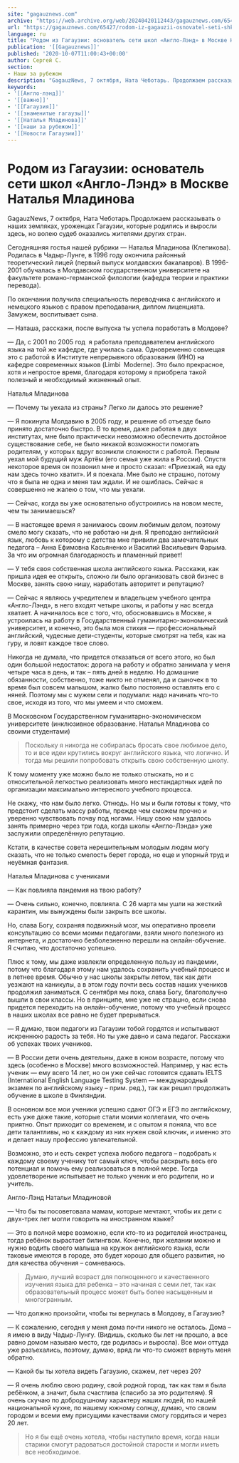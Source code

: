 ```yaml
---
site: "gagauznews.com"
archive: "https://web.archive.org/web/20240420112443/gagauznews.com/65427/rodom-iz-gagauzii-osnovatel-seti-shkol-anglo-lend-v-moskve-natalya-mladinova.html"
url: "https://gagauznews.com/65427/rodom-iz-gagauzii-osnovatel-seti-shkol-anglo-lend-v-moskve-natalya-mladinova.html"
language: ru
title: "Родом из Гагаузии: основатель сети школ «Англо-Лэнд» в Москве Наталья Младинова"
publication: '[[Gagauznews]]'
published: '2020-10-07T11:00:43+00:00'
author: Сергей С.
section:
- Наши за рубежом
description: "GagauzNews, 7 октября, Ната Чеботарь. Продолжаем рассказывать о наших земляках, уроженцах Гагаузии, которые родились и выросли здесь, но волею судеб оказались жителями других стран. Сегодняшняя гостья нашей рубрики — Наталья Младинова (Клепикова). Родилась в Чадыр-Лунге, в 1996 году окончила районный теоретический лицей (первый выпуск молдавских бакалавров). В 1996-2001 обучалась в Молдавском государственном университете на факультете романо-германской филологии (кафедра теории и практики перевода). По окончании получила специальность переводчика с английского и немецкого языков с правом преподавания, диплом лиценциата. Замужем, воспитывает сына. — Наташа, расскажи, после выпуска ты успела поработать в Молдове? — Да, с 2001 по 2005 год я работала преподавателем […]"
keywords:
- '[[Англо-лэнд]]'
- '[[важно]]'
- '[[Гагаузия]]'
- '[[знаменитые гагаузы]]'
- '[[Наталья Младинова]]'
- '[[наши за рубежом]]'
- '[[Новости Гагаузии]]'
---
```


# Родом из Гагаузии: основатель сети школ «Англо-Лэнд» в Москве Наталья Младинова

GagauzNews, 7 октября, Ната Чеботарь.Продолжаем рассказывать о наших земляках, уроженцах Гагаузии, которые родились и выросли здесь, но волею судеб оказались жителями других стран.

Сегодняшняя гостья нашей рубрики — Наталья Младинова (Клепикова). Родилась в Чадыр-Лунге, в 1996 году окончила районный теоретический лицей (первый выпуск молдавских бакалавров). В 1996-2001 обучалась в Молдавском государственном университете на факультете романо-германской филологии (кафедра теории и практики перевода).

По окончании получила специальность переводчика с английского и немецкого языков с правом преподавания, диплом лиценциата. Замужем, воспитывает сына.

— Наташа, расскажи, после выпуска ты успела поработать в Молдове?

— Да, с 2001 по 2005 год  я работала преподавателем английского языка на той же кафедре, где училась сама. Одновременно совмещая это с работой в Институте непрерывного образования (ИНО) на кафедре современных языков (Limbi  Moderne). Это было прекрасное, хотя и непростое время, благодаря которому я приобрела такой полезный и необходимый жизненный опыт.

Наталья Младинова

— Почему ты уехала из страны? Легко ли далось это решение?

— Я покинула Молдавию в 2005 году, и решение об отъезде было принято достаточно быстро. В то время, даже работая в двух институтах, мне было практически невозможно обеспечить достойное существование себе, не было никакой возможности помогать родителям, у которых вдруг возникли сложности с работой. Первым уехал мой будущий муж Артём (его семья уже жила в России). Спустя некоторое время он позвонил мне и просто сказал: «Приезжай, на еду нам здесь точно хватит». И я поехала. Мне было не страшно, потому что я была не одна и меня там ждали. И не ошиблась. Сейчас я совершенно не жалею о том, что мы уехали.

— Сейчас, когда вы уже основательно обустроились на новом месте, чем ты занимаешься?

— В настоящее время я занимаюсь своим любимым делом, поэтому смело могу сказать, что не работаю ни дня. Я преподаю английский язык, любовь к которому с детства мне привили два замечательных педагога – Анна Ефимовна Касьяненко и Василий Васильевич Фарыма. За что им огромная благодарность и пламенный привет!

— У тебя своя собственная школа английского языка. Расскажи, как пришла идея ее открыть, сложно ли было организовать свой бизнес в Москве, занять свою нишу, наработать авторитет и репутацию?

— Сейчас я являюсь учредителем и владельцем учебного центра «Англо-Лэнд», в него входят четыре школы, и работы у нас всегда хватает. А начиналось все с того, что, обосновавшись в Москве, я устроилась на работу в Государственный гуманитарно-экономический университет, и конечно, это была моя стихия — профессиональный английский, чудесные дети-студенты, которые смотрят на тебя, как на гуру, и ловят каждое твое слово.

Никогда не думала, что придется отказаться от всего этого, но был один большой недостаток: дорога на работу и обратно занимала у меня четыре часа в день, и так – пять дней в неделю. Но домашние обязанности, собственно, тоже никто не отменял, да и сыночек в то время был совсем малышом, жалко было постоянно оставлять его с няней. Поэтому мы с мужем сели и подумали: надо начинать что-то свое, исходя из того, что мы умеем и что сможем.

В Московском Государственном гуманитарно-экономическом университете (инклюзивное образование. Наталья Младинова со своими студентами)

> Поскольку я никогда не собиралась бросать свое любимое дело, то и все идеи крутились вокруг английского языка, что логично. И тогда мы решили попробовать открыть свою собственную школу.

К тому моменту уже можно было не только отыскать, но и с относительной легкостью реализовать много нестандартных идей по организации максимально интересного учебного процесса.

Не скажу, что нам было легко. Отнюдь. Но мы и были готовы к тому, что предстоит сделать массу работы, прежде чем сможем прочно и уверенно чувствовать почву под ногами. Нишу свою нам удалось занять примерно через три года, когда школы «Англо-Лэнда» уже заслужили определённую репутацию.

Кстати, в качестве совета нерешительным молодым людям могу сказать, что не только смелость берет города, но еще и упорный труд и неуёмная фантазия.

Наталья Младинова с учениками

— Как повлияла пандемия на твою работу?

— Очень сильно, конечно, повлияла. С 26 марта мы ушли на жесткий карантин, мы вынуждены были закрыть все школы.

Но, слава Богу, сохраняя подвижный мозг, мы оперативно провели консультацию со всеми моими педагогами, взяли много полезного из интернета, и достаточно безболезненно перешли на онлайн-обучение. Я считаю, что достаточно успешно.

Плюс к тому, мы даже извлекли определенную пользу из пандемии, потому что благодаря этому нам удалось сохранить учебный процесс и в летнее время. Обычно у нас школы закрыты летом, так как дети уезжают на каникулы, а в этом году почти весь состав наших учеников продолжил заниматься. С сентября мы пока, слава Богу, благополучно вышли в свои классы. Но в принципе, мне уже не страшно, если снова придется переходить на онлайн-обучение, потому что учебный процесс в наших школах все равно не будет прерываться.

— Я думаю, твои педагоги из Гагаузии тобой гордятся и испытывают искреннюю радость за тебя. Но ты уже давно и сама педагог. Расскажи об успехах твоих учеников.

— В России дети очень деятельны, даже в юном возрасте, потому что здесь (особенно в Москве) много возможностей. Например, у нас есть ученик — ему всего 14 лет, но он уже сейчас готовится сдавать IELTS (International English Language Testing System — международный экзамен по английскому языку – прим. ред.), так как решил продолжать обучение в школе в Финляндии.

В основном все мои ученики успешно сдают ОГЭ и ЕГЭ по английскому, есть уже даже такие, которые стали моими коллегами, что очень приятно. Опыт приходит со временем, и с опытом я поняла, что все дети талантливы, но к каждому из них нужен свой ключик, и именно это и делает нашу профессию увлекательной.

Возможно, это и есть секрет успеха любого педагога – подобрать к каждому своему ученику тот самый ключ, чтобы раскрыть весь его потенциал и помочь ему реализоваться в полной мере. Тогда удовлетворение испытывает не только ученик и его родители, но и учитель.

Англо-Лэнд Натальи Младиновой

— Что бы ты посоветовала мамам, которые мечтают, чтобы их дети с двух-трех лет могли говорить на иностранном языке?

— Это в полной мере возможно, если кто-то из родителей иностранец, тогда ребёнок вырастает билингвом. Конечно, при желании можно и нужно водить своего малыша на кружок английского языка, если таковые имеются в городе, это будет хорошо для общего развития, но для качества обучения – сомневаюсь.

> Думаю, лучший возраст для полноценного и качественного изучения языка для ребенка – это начиная с семи лет, так как образовательный процесс может быть более насыщенным и многогранным.

— Что должно произойти, чтобы ты вернулась в Молдову, в Гагаузию?

— К сожалению, сегодня у меня дома почти никого не осталось. Дома – я имею в виду Чадыр-Лунгу. (Видишь, сколько бы лет ни прошло, а все равно домом называю место, где родилась и выросла). Все мои оттуда уже разъехались, поэтому, думаю, вряд ли что-то сможет вернуть меня обратно.

— Какой бы ты хотела видеть Гагаузию, скажем, лет через 20?

— Я очень люблю свою родину, свой родной город, так как там я была ребёнком, а значит, была счастлива (спасибо за это родителям). Я очень скучаю по добродушному характеру наших людей, по нашей национальной кухне, по нашему южному солнцу, думаю, что своим городом и всеми ему присущими качествами смогу гордиться и через 20 лет.

> Но я бы ещё очень хотела, чтобы наступило время, когда наши старики смогут радоваться достойной старости и могли иметь все необходимое.
